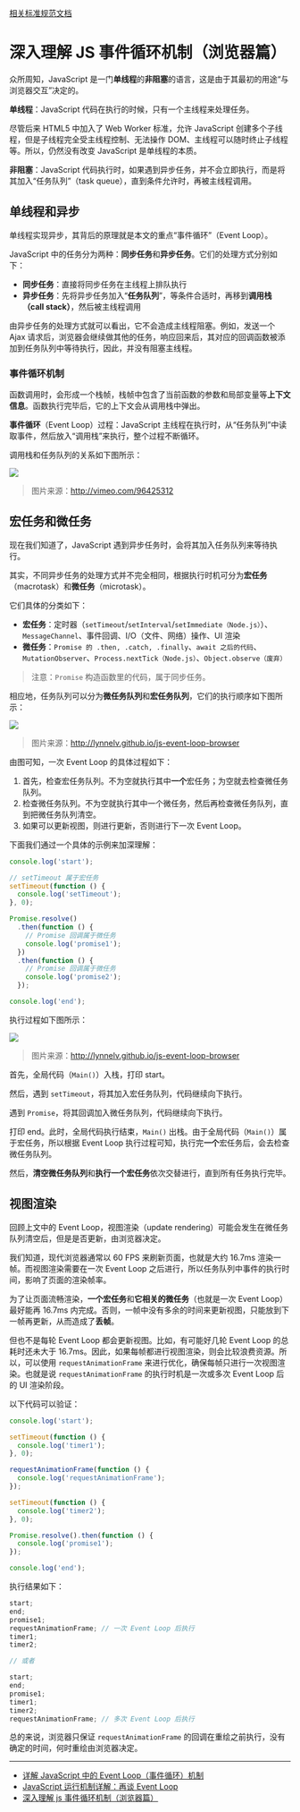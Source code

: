 [相关标准规范文档](https://html.spec.whatwg.org/multipage/webappapis.html#event-loop-processing-model)

# 深入理解 JS 事件循环机制（浏览器篇）

众所周知，JavaScript 是一门**单线程**的**非阻塞**的语言，这是由于其最初的用途“与浏览器交互”决定的。

**单线程**：JavaScript 代码在执行的时候，只有一个主线程来处理任务。

尽管后来 HTML5 中加入了 Web Worker 标准，允许 JavaScript 创建多个子线程，但是子线程完全受主线程控制、无法操作 DOM、主线程可以随时终止子线程 等。所以，仍然没有改变 JavaScript 是单线程的本质。

**非阻塞**：JavaScript 代码执行时，如果遇到异步任务，并不会立即执行，而是将其加入“任务队列”（task queue），直到条件允许时，再被主线程调用。

## 单线程和异步

单线程实现异步，其背后的原理就是本文的重点“事件循环”（Event Loop）。

JavaScript 中的任务分为两种：**同步任务**和**异步任务**。它们的处理方式分别如下：

- **同步任务**：直接将同步任务在主线程上排队执行
- **异步任务**：先将异步任务加入“**任务队列**”，等条件合适时，再移到**调用栈（call stack）**，然后被主线程调用

由异步任务的处理方式就可以看出，它不会造成主线程阻塞。例如，发送一个 Ajax 请求后，浏览器会继续做其他的任务，响应回来后，其对应的回调函数被添加到任务队列中等待执行，因此，并没有阻塞主线程。

### 事件循环机制

函数调用时，会形成一个栈帧，栈帧中包含了当前函数的参数和局部变量等**上下文信息**。函数执行完毕后，它的上下文会从调用栈中弹出。

**事件循环**（Event Loop）过程：JavaScript 主线程在执行时，从“任务队列”中读取事件，然后放入“调用栈”来执行，整个过程不断循环。

调用栈和任务队列的关系如下图所示：

![](./images/event-loop-callstack.png)

> 图片来源：http://vimeo.com/96425312

## 宏任务和微任务

现在我们知道了，JavaScript 遇到异步任务时，会将其加入任务队列来等待执行。

其实，不同异步任务的处理方式并不完全相同，根据执行时机可分为**宏任务**（macrotask）和**微任务**（microtask）。

它们具体的分类如下：

- **宏任务**：定时器（`setTimeout`/`setInterval`/`setImmediate（Node.js）`）、`MessageChannel`、事件回调、I/O（文件、网络）操作、UI 渲染
- **微任务**：`Promise 的 .then, .catch, .finally`、`await 之后的代码`、`MutationObserver`、`Process.nextTick（Node.js）`、`Object.observe（废弃）`

> 注意：`Promise` 构造函数里的代码，属于同步任务。

相应地，任务队列可以分为**微任务队列**和**宏任务队列**，它们的执行顺序如下图所示：

![](./images/event-loop-task-queue.png)

> 图片来源：http://lynnelv.github.io/js-event-loop-browser

由图可知，一次 Event Loop 的具体过程如下：

1. 首先，检查宏任务队列。不为空就执行其中**一个**宏任务；为空就去检查微任务队列。
2. 检查微任务队列。不为空就执行其中一个微任务，然后再检查微任务队列，直到把微任务队列清空。
3. 如果可以更新视图，则进行更新，否则进行下一次 Event Loop。

下面我们通过一个具体的示例来加深理解：

```js
console.log('start');

// setTimeout 属于宏任务
setTimeout(function () {
  console.log('setTimeout');
}, 0);

Promise.resolve()
  .then(function () {
    // Promise 回调属于微任务
    console.log('promise1');
  })
  .then(function () {
    // Promise 回调属于微任务
    console.log('promise2');
  });

console.log('end');
```

执行过程如下图所示：

![](./images/event-loop-excute-demo1.gif)

> 图片来源：http://lynnelv.github.io/js-event-loop-browser

首先，全局代码（`Main()`）入栈，打印 start。

然后，遇到 `setTimeout`，将其加入宏任务队列，代码继续向下执行。

遇到 `Promise`，将其回调加入微任务队列，代码继续向下执行。

打印 end。此时，全局代码执行结束，`Main()` 出栈。由于全局代码（`Main()`）属于宏任务，所以根据 Event Loop 执行过程可知，执行完**一个**宏任务后，会去检查微任务队列。

然后，**清空微任务队列**和**执行一个宏任务**依次交替进行，直到所有任务执行完毕。

## 视图渲染

回顾上文中的 Event Loop，视图渲染（update rendering）可能会发生在微任务队列清空后，但是是否更新，由浏览器决定。

我们知道，现代浏览器通常以 60 FPS 来刷新页面，也就是大约 16.7ms 渲染一帧。而视图渲染需要在一次 Event Loop 之后进行，所以任务队列中事件的执行时间，影响了页面的渲染帧率。

为了让页面流畅渲染，**一个宏任务**和**它相关的微任务**（也就是一次 Event Loop）最好能再 16.7ms 内完成。否则，一帧中没有多余的时间来更新视图，只能放到下一帧再更新，从而造成了**丢帧**。

但也不是每轮 Event Loop 都会更新视图。比如，有可能好几轮 Event Loop 的总耗时还未大于 16.7ms。因此，如果每帧都进行视图渲染，则会比较浪费资源。所以，可以使用 `requestAnimationFrame` 来进行优化，确保每帧只进行一次视图渲染。也就是说 `requestAnimationFrame` 的执行时机是一次或多次 Event Loop 后的 UI 渲染阶段。

以下代码可以验证：

```js
console.log('start');

setTimeout(function () {
  console.log('timer1');
}, 0);

requestAnimationFrame(function () {
  console.log('requestAnimationFrame');
});

setTimeout(function () {
  console.log('timer2');
}, 0);

Promise.resolve().then(function () {
  console.log('promise1');
});

console.log('end');
```

执行结果如下：

```js
start;
end;
promise1;
requestAnimationFrame; // 一次 Event Loop 后执行
timer1;
timer2;

// 或者

start;
end;
promise1;
timer1;
timer2;
requestAnimationFrame; // 多次 Event Loop 后执行
```

总的来说，浏览器只保证 `requestAnimationFrame` 的回调在重绘之前执行，没有确定的时间，何时重绘由浏览器决定。

---

- [详解 JavaScript 中的 Event Loop（事件循环）机制](https://zhuanlan.zhihu.com/p/33058983)
- [JavaScript 运行机制详解：再谈 Event Loop](http://www.ruanyifeng.com/blog/2014/10/event-loop.html)
- [深入理解 js 事件循环机制（浏览器篇）](http://lynnelv.github.io/js-event-loop-browser)
